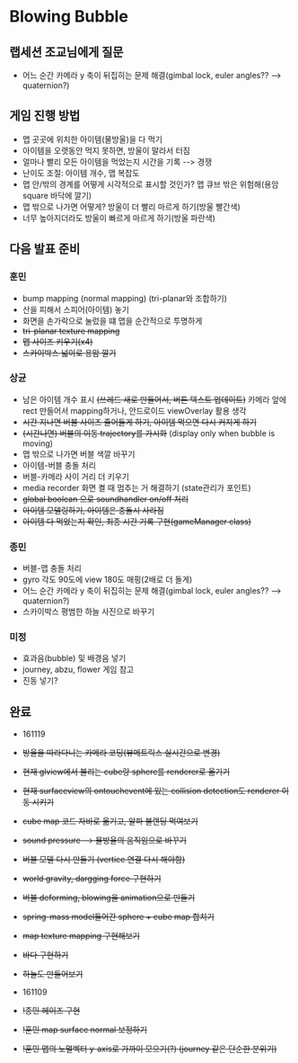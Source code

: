 # Blowing Bubble

## 랩세션 조교님에게 질문
* 어느 순간 카메라 y 축이 뒤집히는 문제 해결(gimbal lock, euler angles?? --> quaternion?)

## 게임 진행 방법
* 맵 곳곳에 위치한 아이템(물방울)을 다 먹기
* 아이템을 오랫동안 먹지 못하면, 방울이 말라서 터짐
* 얼마나 빨리 모든 아이템을 먹었는지 시간을 기록 --> 경쟁
* 난이도 조절: 아이템 개수, 맵 복잡도
* 맵 안/밖의 경계를 어떻게 시각적으로 표시할 것인가? 맵 큐브 밖은 위험해(용암 square 바닥에 깔기)
* 맵 밖으로 나가면 어떻게? 방울이 더 빨리 마르게 하기(방울 빨간색)
* 너무 높아지더라도 방울이 빠르게 마르게 하기(방울 파란색)

## 다음 발표 준비

### 훈민 
* bump mapping (normal mapping) (tri-planar와 조합하기)
* 산을 피해서 스피어(아이템) 놓기
* 화면을 손가락으로 눌렀을 떄 맵을 순간적으로 투명하게
* ~~tri-planar texture mapping~~
* ~~맵 사이즈 키우기(x4)~~
* ~~스카이박스 넓이로 용암 깔기~~

### 상균
* 남은 아이템 개수 표시 ~~(쓰레드 새로 만들어서, 버튼 텍스트 업데이트)~~ 카메라 앞에 rect 만들어서 mapping하거나, 안드로이드 viewOverlay 활용 생각
* ~~시간 지나면 버블 사이즈 줄어들게 하기, 아이템 먹으면 다시 커지게 하기~~ 
* ~~(시간나면) 버블의 이동 trajectory를 가시화~~ (display only when bubble is moving)
* 맵 밖으로 나가면 버블 색깔 바꾸기
* 아이템-버블 충돌 처리
* 버블-카메라 사이 거리 더 키우기
* media recorder 화면 켤 때 멈추는 거 해결하기 (state관리가 포인트)
* ~~global boolean 으로 soundhandler on/off 처리~~
* ~~아이템 모델링하기, 아이템은 충돌시 사라짐~~
* ~~아이템 다 먹었는지 확인, 최종 시간 기록 구현(gameManager class)~~

### 종민
* 버블-맵 충돌 처리
* gyro 각도 90도에 view 180도 매핑(2배로 더 돌게)
* 어느 순간 카메라 y 축이 뒤집히는 문제 해결(gimbal lock, euler angles?? --> quaternion?)
* 스카이박스 평범한 하늘 사진으로 바꾸기

### 미정
* 효과음(bubble) 및 배경음 넣기
* journey, abzu, flower 게임 참고
* 진동 넣기?

## 완료
* 161119
* ~~방울을 따라다니는 카메라 코딩(뷰메트릭스 실시간으로 변경)~~
* ~~현재 glview에서 불리는 cube랑 sphere를 renderer로 옮기기~~
* ~~현재 surfaceview의 ontouchevent에 있는 collision detection도 renderer 이동 시키기~~
* ~~cube map 코드 자바로 옮기고, 알파 블랜딩 먹여보기~~
* ~~sound pressure --> 물방울의 움직임으로 바꾸기~~
* ~~버블 모델 다시 만들기 (vertice 연결 다시 해야함)~~
* ~~world gravity, dargging force 구현하기~~
* ~~버블 deforming, blowing을 animation으로 만들기~~
* ~~spring-mass model들어간 sphere + cube map 합치기~~ 
* ~~map texture mapping 구현해보기~~
* ~~바다 구현하기~~
* ~~하늘도 만들어보기~~

* 161109
* ~~!종민 헤이즈 구현~~ 
* ~~!훈민 map surface normal 보정하기~~
* ~~!훈민 맵의 노멀벡터 y-axis로 가까이 모으기(?) (journey 같은 단순한 분위기)~~
